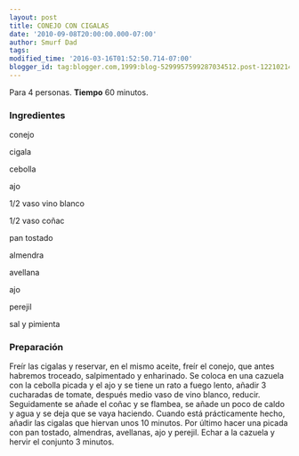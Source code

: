 ```yaml
---
layout: post
title: CONEJO CON CIGALAS
date: '2010-09-08T20:00:00.000-07:00'
author: Smurf Dad
tags: 
modified_time: '2016-03-16T01:52:50.714-07:00'
blogger_id: tag:blogger.com,1999:blog-5299957599287034512.post-1221021447687784359
---
```


Para 4 personas.
<b>Tiempo</b> 60 minutos.

<h3>Ingredientes</h3>

conejo

cigala

cebolla

ajo

1/2 vaso vino blanco

1/2 vaso coñac

pan tostado

almendra

avellana

ajo

perejil

sal y pimienta

<h3>Preparación</h3>

Freír las cigalas y reservar, en el mismo aceite, freír el conejo, que antes habremos troceado, salpimentado y enharinado. Se coloca en una cazuela con la cebolla picada y el ajo y se tiene un rato a fuego lento, añadir 3 cucharadas de tomate, después medio vaso de vino blanco, reducir. Seguidamente se añade el coñac y se flambea, se añade un poco de caldo y agua y se deja que se vaya haciendo. Cuando está prácticamente hecho, añadir las cigalas que hiervan unos 10 minutos. Por último hacer una picada con pan tostado, almendras, avellanas, ajo y perejil. Echar a la cazuela y hervir el conjunto 3 minutos.

